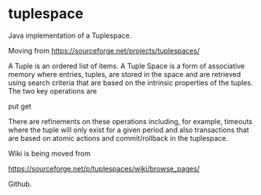 # tuplespace
Java implementation of a Tuplespace.

Moving from 
https://sourceforge.net/projects/tuplespaces/


A Tuple is an ordered list of items. A Tuple Space is a form of associative memory where entries, tuples, are stored in the space and are retrieved using search criteria that are based on the intrinsic properties of the tuples. The two key operations are 

put
get

There are refinements on these operations including, for example, timeouts where the tuple will only exist for a given period and also transactions that are based on atomic actions and commit/rollback in the tuplespace.

Wiki is being moved from 

https://sourceforge.net/p/tuplespaces/wiki/browse_pages/

Github.
